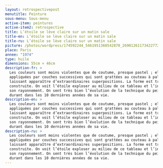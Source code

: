 ```yaml
---
layout: retrospectivepost
menutitle: Peinture
sous-menu: Sous-menu
active-item: peintures
active-item2: retrospective
title: L’étoile se lève claire sur un matin sale
title-en: L’étoile se lève claire sur un matin sale
title-ru: L’étoile se lève claire sur un matin sale
picture: /photos/wordpress/174592244_5461951360542870_2690126117342277266_n.jpg
place: Paris
annee: "1974"
type: huile
dimensions: 55cm × 46cm
description-fr: >
  Les couleurs sont moins violentes que de coutume, presque pastel ; elles sont
  appliquées par couches successives qui sont grattées au couteau à palette
  laissant apparaître d’extraordinaires superpositions. La forme est très
  construite. On voit l’étoile exploser au milieu de ce tableau et l’inonder de
  son rayonnement. On sent très bien l’évolution de la technique du peintre
  durant dans les 10 dernières années de sa vie.
description-en: >
  Les couleurs sont moins violentes que de coutume, presque pastel ; elles sont
  appliquées par couches successives qui sont grattées au couteau à palette
  laissant apparaître d’extraordinaires superpositions. La forme est très
  construite. On voit l’étoile exploser au milieu de ce tableau et l’inonder de
  son rayonnement. On sent très bien l’évolution de la technique du peintre
  durant dans les 10 dernières années de sa vie.
description-ru: >
  Les couleurs sont moins violentes que de coutume, presque pastel ; elles sont
  appliquées par couches successives qui sont grattées au couteau à palette
  laissant apparaître d’extraordinaires superpositions. La forme est très
  construite. On voit l’étoile exploser au milieu de ce tableau et l’inonder de
  son rayonnement. On sent très bien l’évolution de la technique du peintre
  durant dans les 10 dernières années de sa vie.
---
```

